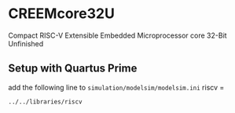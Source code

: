# CREEMcore32U

Compact RISC-V Extensible Embedded Microprocessor core 32-Bit Unfinished

## Setup with Quartus Prime
add the following line to `simulation/modelsim/modelsim.ini` riscv = 
```
../../libraries/riscv
```